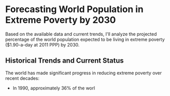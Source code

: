 # Forecasting World Population in Extreme Poverty by 2030

Based on the available data and current trends, I'll analyze the projected percentage of the world population expected to be living in extreme poverty ($1.90-a-day at 2011 PPP) by 2030.

## Historical Trends and Current Status

The world has made significant progress in reducing extreme poverty over recent decades:

- In 1990, approximately 36% of the worl